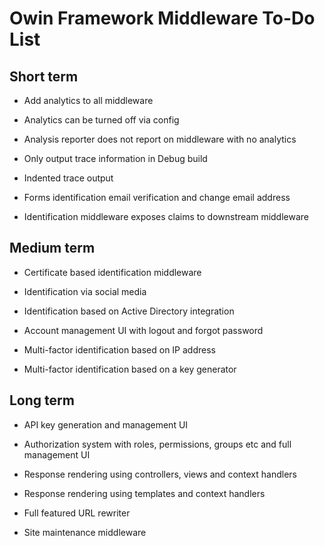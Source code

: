 # Owin Framework Middleware To-Do List

## Short term

* Add analytics to all middleware

* Analytics can be turned off via config

* Analysis reporter does not report on middleware with no analytics

* Only output trace information in Debug build

* Indented trace output

* Forms identification email verification and change email address

* Identification middleware exposes claims to downstream middleware

## Medium term

* Certificate based identification middleware

* Identification via social media

* Identification based on Active Directory integration

* Account management UI with logout and forgot password

* Multi-factor identification based on IP address

* Multi-factor identification based on a key generator

## Long term

* API key generation and management UI

* Authorization system with roles, permissions, groups etc and full management UI

* Response rendering using controllers, views and context handlers

* Response rendering using templates and context handlers

* Full featured URL rewriter

* Site maintenance middleware
